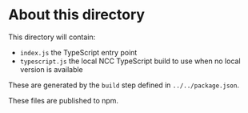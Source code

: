 # About this directory

This directory will contain:

- `index.js` the TypeScript entry point
- `typescript.js` the local NCC TypeScript build to use when no local version is available

These are generated by the `build` step defined in `../../package.json`.

These files are published to npm.
